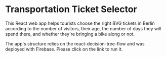 # Transportation Ticket Selector

This React web app helps tourists choose the right BVG tickets in Berlin according to the number of visitors, their age, the number of days they will spend there, and whether they're bringing a bike along or not.

The app's structure relies on the react-decision-tree-flow and was deployed with Firebase. Please click on the link to run it.